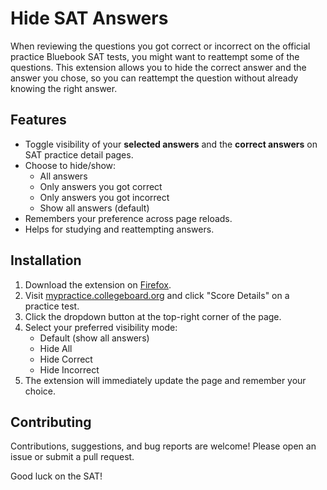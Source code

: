 # Hide SAT Answers

When reviewing the questions you got correct or incorrect on the official practice Bluebook SAT tests, you might want to reattempt some of the questions. This extension allows you to hide the correct answer and the answer you chose, so you can reattempt the question without already knowing the right answer.

## Features

- Toggle visibility of your **selected answers** and the **correct answers** on SAT practice detail pages.
- Choose to hide/show:
  - All answers
  - Only answers you got correct
  - Only answers you got incorrect
  - Show all answers (default)
- Remembers your preference across page reloads.
- Helps for studying and reattempting answers.

## Installation

1. Download the extension on [Firefox](todo).
2. Visit [mypractice.collegeboard.org](https://mypractice.collegeboard.org/) and click "Score Details" on a practice test.
3. Click the dropdown button at the top-right corner of the page.
4. Select your preferred visibility mode:
    - Default (show all answers)
    - Hide All
    - Hide Correct
    - Hide Incorrect
5. The extension will immediately update the page and remember your choice.

## Contributing

Contributions, suggestions, and bug reports are welcome! Please open an issue or submit a pull request.

Good luck on the SAT!
